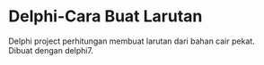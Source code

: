 # Delphi-Cara Buat Larutan
Delphi project perhitungan membuat larutan dari bahan cair pekat.<br>
Dibuat dengan delphi7.<br>
